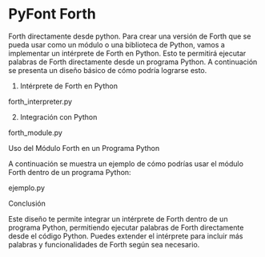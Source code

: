 # PyFont Forth

Forth directamente desde python.
Para crear una versión de Forth que se pueda usar como un módulo o una biblioteca de Python, vamos a implementar un intérprete de Forth en Python. Esto te permitirá ejecutar palabras de Forth directamente desde un programa Python. A continuación se presenta un diseño básico de cómo podría lograrse esto.

1. Intérprete de Forth en Python

forth_interpreter.py

2. Integración con Python

forth_module.py

Uso del Módulo Forth en un Programa Python

A continuación se muestra un ejemplo de cómo podrías usar el módulo Forth dentro de un programa Python:


ejemplo.py

Conclusión

Este diseño te permite integrar un intérprete de Forth dentro de un programa Python, permitiendo ejecutar palabras de Forth directamente desde el código Python. Puedes extender el intérprete para incluir más palabras y funcionalidades de Forth según sea necesario.
